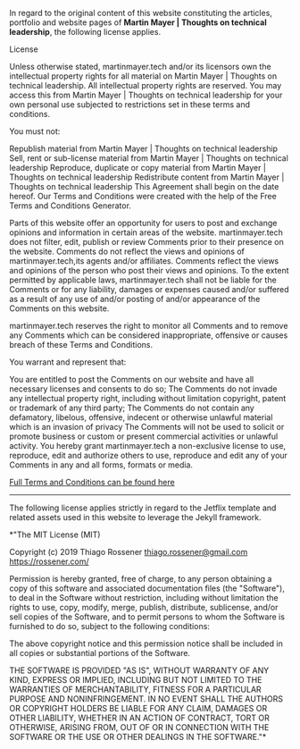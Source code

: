 In regard to the original content of this website constituting the articles, portfolio and website pages of **Martin Mayer | Thoughts on technical leadership**, the following license applies.

License

Unless otherwise stated, martinmayer.tech and/or its licensors own the intellectual property rights for all material on Martin Mayer | Thoughts on technical leadership. All intellectual property rights are reserved. You may access this from Martin Mayer | Thoughts on technical leadership for your own personal use subjected to restrictions set in these terms and conditions.

You must not:

Republish material from Martin Mayer | Thoughts on technical leadership
Sell, rent or sub-license material from Martin Mayer | Thoughts on technical leadership
Reproduce, duplicate or copy material from Martin Mayer | Thoughts on technical leadership
Redistribute content from Martin Mayer | Thoughts on technical leadership
This Agreement shall begin on the date hereof. Our Terms and Conditions were created with the help of the Free Terms and Conditions Generator.

Parts of this website offer an opportunity for users to post and exchange opinions and information in certain areas of the website. martinmayer.tech does not filter, edit, publish or review Comments prior to their presence on the website. Comments do not reflect the views and opinions of martinmayer.tech,its agents and/or affiliates. Comments reflect the views and opinions of the person who post their views and opinions. To the extent permitted by applicable laws, martinmayer.tech shall not be liable for the Comments or for any liability, damages or expenses caused and/or suffered as a result of any use of and/or posting of and/or appearance of the Comments on this website.

martinmayer.tech reserves the right to monitor all Comments and to remove any Comments which can be considered inappropriate, offensive or causes breach of these Terms and Conditions.

You warrant and represent that:

You are entitled to post the Comments on our website and have all necessary licenses and consents to do so;
The Comments do not invade any intellectual property right, including without limitation copyright, patent or trademark of any third party;
The Comments do not contain any defamatory, libelous, offensive, indecent or otherwise unlawful material which is an invasion of privacy
The Comments will not be used to solicit or promote business or custom or present commercial activities or unlawful activity.
You hereby grant martinmayer.tech a non-exclusive license to use, reproduce, edit and authorize others to use, reproduce and edit any of your Comments in any and all forms, formats or media.

[Full Terms and Conditions can be found here](https://www.martinmayer.tech/terms-and-conditions/)


---------------------------------


The following license applies strictly in regard to the Jetflix template and related assets used in this website to leverage the Jekyll framework.

*"The MIT License (MIT)

Copyright (c) 2019 Thiago Rossener <thiago.rossener@gmail.com>
https://rossener.com/

Permission is hereby granted, free of charge, to any person obtaining a copy
of this software and associated documentation files (the "Software"), to deal
in the Software without restriction, including without limitation the rights
to use, copy, modify, merge, publish, distribute, sublicense, and/or sell
copies of the Software, and to permit persons to whom the Software is
furnished to do so, subject to the following conditions:

The above copyright notice and this permission notice shall be included in
all copies or substantial portions of the Software.

THE SOFTWARE IS PROVIDED "AS IS", WITHOUT WARRANTY OF ANY KIND, EXPRESS OR
IMPLIED, INCLUDING BUT NOT LIMITED TO THE WARRANTIES OF MERCHANTABILITY,
FITNESS FOR A PARTICULAR PURPOSE AND NONINFRINGEMENT. IN NO EVENT SHALL THE
AUTHORS OR COPYRIGHT HOLDERS BE LIABLE FOR ANY CLAIM, DAMAGES OR OTHER
LIABILITY, WHETHER IN AN ACTION OF CONTRACT, TORT OR OTHERWISE, ARISING FROM,
OUT OF OR IN CONNECTION WITH THE SOFTWARE OR THE USE OR OTHER DEALINGS IN
THE SOFTWARE."*
